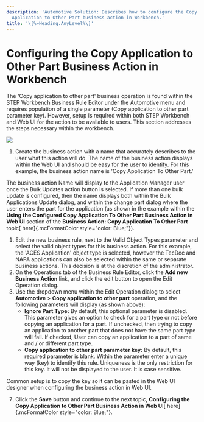 ```yaml
---
description: 'Automotive Solution: Describes how to configure the Copy
  Application to Other Part business action in Workbench.'
title: '\[%=Heading.AnyLevel%\]'
---
```


Configuring the Copy Application to Other Part Business Action in Workbench
===========================================================================

The \'Copy application to other part\' business operation is found
within the STEP Workbench Business Rule Editor under the Automotive menu
and requires population of a single parameter (Copy application to other
part parameter key). However, setup is required within both STEP
Workbench and Web UI for the action to be available to users. This
section addresses the steps necessary within the workbench.

![](../../Resources/Images/BRs/Copy%20Application%20to%20Other/7.png)

1.  Create the business action with a name that accurately describes to
    the user what this action will do. The name of the business action
    displays within the Web UI and should be easy for the user to
    identify. For this example, the business action name is \'Copy
    Application To Other Part.\'

The business action Name will display to the Application Manager user
once the Bulk Updates action button is selected. If more than one bulk
update is configured, then the name displays both within the Bulk
Applications Update dialog, and within the change part dialog where the
user enters the part for the application (as shown in the example within
the **Using the Configured Copy Application To Other Part Business
Action in Web UI** section of the **Business Action: Copy Application To
Other Part** topic[ here]{.mcFormatColor style="color: Blue;"}).

1.  Edit the new business rule, next to the Valid Object Types parameter
    and select the valid object types for this business action. For this
    example, the \'ACES Application\' object type is selected, however
    the TecDoc and NAPA applications can also be selected within the
    same or separate business actions. This decision is at the
    discretion of the administrator.
2.  On the Operations tab of the Business Rule Editor, click the **Add
    new Business Action** link, and click the edit button to open the
    Edit Operation dialog.
3.  Use the dropdown menu within the Edit Operation dialog to select
    **Automotive** \> **Copy application to other part** operation, and
    the following parameters will display (as shown above):
    -   **Ignore Part Type:** By default, this optional parameter is
        disabled. This parameter gives an option to check for a part
        type or not before copying an application for a part. If
        unchecked, then trying to copy an application to another part
        that does not have the same part type will fail. If checked,
        User can copy an application to a part of same and / or
        different part type.
    -   **Copy application to other part parameter key:** By default,
        this required parameter is blank. Within the parameter enter a
        unique way (key) to identify this rule. Uniqueness is the only
        restriction for this key. It will not be displayed to the user.
        It is case sensitive.

Common setup is to copy the key so it can be pasted in the Web UI
designer when configuring the business action in Web UI.

7.  Click the **Save** button and continue to the next topic,
    **Configuring the Copy Application to Other Part Business Action in
    Web UI**[ here]{.mcFormatColor style="color: Blue;"}.

